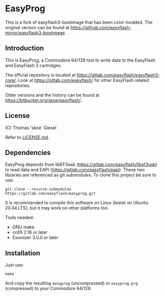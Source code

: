 # EasyProg

This is a fork of easyflash3-bootimage that has been color modded. The original version can be found at https://github.com/easyflash-mirror/easyflash3-bootimage .

## Introduction

This is EasyProg, a Commodore 64/128 tool to write data to the EasyFlash and
EasyFlash 3 cartridges.

The official repository is located at https://gitlab.com/easyflash/easyflash3-core/.
Look at https://gitlab.com/easyflash/ for other EasyFlash related repositories.

Older versions and the history can be found at https://bitbucket.org/skoe/easyflash/.

## License

(C) Thomas 'skoe' Giesel

Refer to [LICENSE.md](./LICENSE.md).

## Dependencies

EasyProg depends from libEF3usb (https://gitlab.com/easyflash/libef3usb) to read
data and EAPI (https://gitlab.com/easyflash/eapi). These two libraries are
referenced as git submodules. To clone this project be sure to use:

`git clone --recurse-submodules https://gitlab.com/easyflash/easyprog.git`

It is recommended to compile this software on Linux (testet on Ubuntu 20.04.LTS), but it may work on other platforms too.

Tools needed:

- GNU make
- cc65 2.16 or later
- Exomizer 3.0.0 or later

## Installation

Just use:

`make`

And copy the resulting `easyprog` (uncompressed) or `easyprog.prg` (compressed) to your Commodore 64/128.
